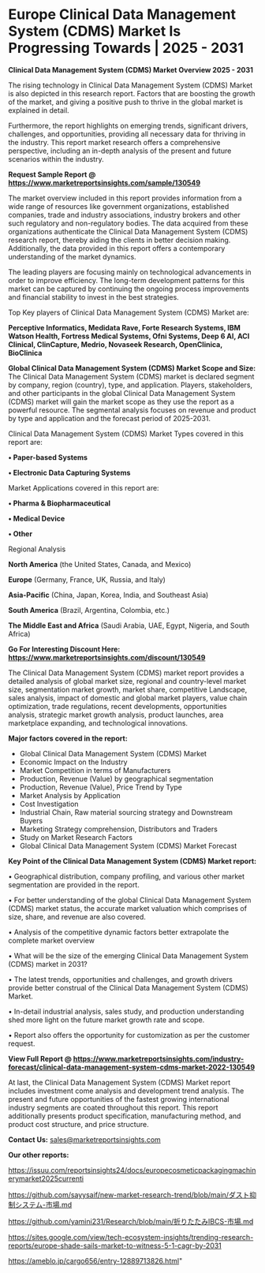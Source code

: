 # Europe Clinical Data Management System (CDMS) Market Is Progressing Towards | 2025 - 2031

<Strong> Clinical Data Management System (CDMS) Market Overview 2025 - 2031</strong>

The rising technology in Clinical Data Management System (CDMS) Market is also depicted in this research report. Factors that are boosting the growth of the market, and giving a positive push to thrive in the global market is explained in detail.

Furthermore, the report highlights on emerging trends, significant drivers, challenges, and opportunities, providing all necessary data for thriving in the industry. This report market research offers a comprehensive perspective, including an in-depth analysis of the present and future scenarios within the industry.

<strong>Request Sample Report @ <a href=https://www.marketreportsinsights.com/sample/130549>https://www.marketreportsinsights.com/sample/130549</a></strong>

The market overview included in this report provides information from a wide range of resources like government organizations, established companies, trade and industry associations, industry brokers and other such regulatory and non-regulatory bodies. The data acquired from these organizations authenticate the Clinical Data Management System (CDMS) research report, thereby aiding the clients in better decision making. Additionally, the data provided in this report offers a contemporary understanding of the market dynamics.

The leading players are focusing mainly on technological advancements in order to improve efficiency. The long-term development patterns for this market can be captured by continuing the ongoing process improvements and financial stability to invest in the best strategies.

Top Key players of Clinical Data Management System (CDMS) Market are:

<strong>Perceptive Informatics, Medidata Rave, Forte Research Systems, IBM Watson Health, Fortress Medical Systems, Ofni Systems, Deep 6 AI, ACI Clinical, ClinCapture, Medrio, Novaseek Research, OpenClinica, BioClinica</strong>

<strong><b>Global Clinical Data Management System (CDMS) Market Scope and Size:</b></strong>
The Clinical Data Management System (CDMS) market is declared segment by company, region (country), type, and application. Players, stakeholders, and other participants in the global Clinical Data Management System (CDMS) market will gain the market scope as they use the report as a powerful resource. The segmental analysis focuses on revenue and product by type and application and the forecast period of 2025-2031.

Clinical Data Management System (CDMS) Market Types covered in this report are:

<strong>• Paper-based Systems

• Electronic Data Capturing Systems</strong>

Market Applications covered in this report are:

<strong>• Pharma & Biopharmaceutical

• Medical Device

• Other</strong> 

Regional Analysis

<strong>North America</strong> (the United States, Canada, and Mexico)

<strong>Europe</strong> (Germany, France, UK, Russia, and Italy)

<strong>Asia-Pacific</strong> (China, Japan, Korea, India, and Southeast Asia)

<strong>South America</strong> (Brazil, Argentina, Colombia, etc.)

<strong>The Middle East and Africa</strong> (Saudi Arabia, UAE, Egypt, Nigeria, and South Africa)

<strong>Go For Interesting Discount Here: <a href=https://www.marketreportsinsights.com/discount/130549>https://www.marketreportsinsights.com/discount/130549</a></strong>

The Clinical Data Management System (CDMS) market report provides a detailed analysis of global market size, regional and country-level market size, segmentation market growth, market share, competitive Landscape, sales analysis, impact of domestic and global market players, value chain optimization, trade regulations, recent developments, opportunities analysis, strategic market growth analysis, product launches, area marketplace expanding, and technological innovations.

<strong><b>Major factors covered in the report:</b></strong>
<ul>
  <li>Global Clinical Data Management System (CDMS) Market </li>
  <li>Economic Impact on the Industry</li>
  <li>Market Competition in terms of Manufacturers</li>
  <li>Production, Revenue (Value) by geographical segmentation</li>
  <li>Production, Revenue (Value), Price Trend by Type</li>
  <li>Market Analysis by Application</li>
  <li>Cost Investigation</li>
  <li>Industrial Chain, Raw material sourcing strategy and Downstream Buyers</li>
  <li>Marketing Strategy comprehension, Distributors and Traders</li>
  <li>Study on Market Research Factors</li>
  <li>Global Clinical Data Management System (CDMS) Market Forecast</li>
</ul>

<strong><b>Key Point of the Clinical Data Management System (CDMS) Market report:</b></strong>

• Geographical distribution, company profiling, and various other market segmentation are provided in the report.

• For better understanding of the global Clinical Data Management System (CDMS) market status, the accurate market valuation which comprises of size, share, and revenue are also covered.

• Analysis of the competitive dynamic factors better extrapolate the complete market overview

• What will be the size of the emerging Clinical Data Management System (CDMS) market in 2031?

• The latest trends, opportunities and challenges, and growth drivers provide better construal of the Clinical Data Management System (CDMS) Market.

• In-detail industrial analysis, sales study, and production understanding shed more light on the future market growth rate and scope.

• Report also offers the opportunity for customization as per the customer request.

<strong><b>View Full Report @ <a href=https://www.marketreportsinsights.com/industry-forecast/clinical-data-management-system-cdms-market-2022-130549>https://www.marketreportsinsights.com/industry-forecast/clinical-data-management-system-cdms-market-2022-130549</a></b></strong>


At last, the Clinical Data Management System (CDMS) Market report includes investment come analysis and development trend analysis. The present and future opportunities of the fastest growing international industry segments are coated throughout this report. This report additionally presents product specification, manufacturing method, and product cost structure, and price structure.

<strong>Contact Us:</strong>
sales@marketreportsinsights.com

<strong>Our other reports:</strong>

<a href=https://issuu.com/reportsinsights24/docs/europecosmeticpackagingmachinerymarket2025currenti>https://issuu.com/reportsinsights24/docs/europecosmeticpackagingmachinerymarket2025currenti</a>

<a href=https://github.com/sayysaif/new-market-research-trend/blob/main/ダスト抑制システム-市場.md>https://github.com/sayysaif/new-market-research-trend/blob/main/ダスト抑制システム-市場.md</a>

<a href=https://github.com/yamini231/Research/blob/main/折りたたみIBCS-市場.md>https://github.com/yamini231/Research/blob/main/折りたたみIBCS-市場.md</a>

<a href=https://sites.google.com/view/tech-ecosystem-insights/trending-research-reports/europe-shade-sails-market-to-witness-5-1-cagr-by-2031>https://sites.google.com/view/tech-ecosystem-insights/trending-research-reports/europe-shade-sails-market-to-witness-5-1-cagr-by-2031</a>

<a href=https://ameblo.jp/cargo656/entry-12889713826.html>https://ameblo.jp/cargo656/entry-12889713826.html</a>"
